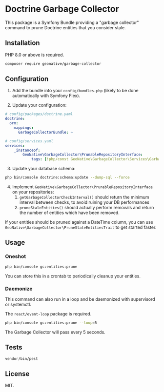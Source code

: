 # Doctrine Garbage Collector

This package is a Symfony Bundle providing a "garbage collector" command 
to prune Doctrine entities that you consider stale.

## Installation

PHP 8.0 or above is required. 

```bash
composer require geonative/garbage-collector
```

## Configuration

1. Add the bundle into your `config/bundles.php` (likely to be done automatically with Symfony Flex).
 
2. Update your configuration:

```yaml
# config/packages/doctrine.yaml
doctrine:
  orm:
    mappings:
      GarbageCollectorBundle: ~
```

```yaml
# config/services.yaml
services:
    _instanceof:
        GeoNative\GarbageCollector\PrunableRepositoryInterface:
            tags: [!php/const GeoNative\GarbageCollector\Services\GarbageCollector::PRUNABLE_REPOSITORY]
```

3. Update your database schema:

```bash
php bin/console doctrine:schema:update --dump-sql --force
```

4. Implement `GeoNative\GarbageCollector\PrunableRepositoryInterface` on your repositories:
    1. `getGarbageCollectorCheckInterval()` should return the minimum interval between checks, to avoid ruining your DB performances
    2. `pruneStaleEntities()` should actually perform removals and return the number of entities which have been removed.

If your entities should be pruned against a DateTime column, you can use `GeoNative\GarbageCollector\PruneStaleEntitiesTrait` to get started faster.

## Usage

### Oneshot 

```bash
php bin/console gc:entities:prune
```

You can store this in a crontab to periodically cleanup your entities.

### Daemonize

This command can also run in a loop and be daemonized with supervisord or systemctl.

The `react/event-loop` package is required.

```bash
php bin/console gc:entities:prune --loop=5
```

The Garbage Collector will pass every 5 seconds.

## Tests

```bash
vendor/bin/pest
```

## License

MIT.
